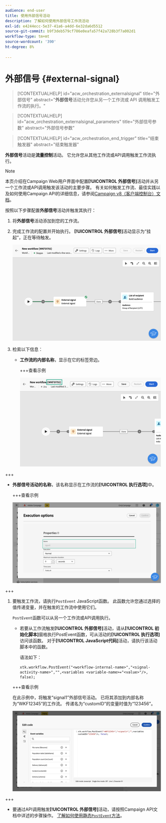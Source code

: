 ```yaml
---
audience: end-user
title: 使用外部信号活动
description: 了解如何使用外部信号工作流活动
exl-id: e4244ecc-5e37-41a6-a4dd-6e32da6d5512
source-git-commit: b9f3deb579cf786e0eafa57f42a728b3f7a002d1
workflow-type: tm+mt
source-wordcount: '390'
ht-degree: 8%

---
```


# 外部信号 {#external-signal}

<!--External Signal End-->

>[!CONTEXTUALHELP]
>id="acw_orchestration_externalsignal"
>title="外部信号"
>abstract="**外部信号**&#x200B;活动允许您从另一个工作流或 API 调用触发工作流的执行。"

>[!CONTEXTUALHELP]
>id="acw_orchestration_externalsignal_parameters"
>title="外部信号参数"
>abstract="外部信号参数"

>[!CONTEXTUALHELP]
>id="acw_orchestration_end_trigger"
>title="结束触发器"
>abstract="结束触发器"

**外部信号**&#x200B;活动是&#x200B;**流量控制**&#x200B;活动。 它允许您从其他工作流或API调用触发工作流执行。

>[!NOTE]
>
>本页介绍在Campaign Web用户界面中配置&#x200B;**[!UICONTROL 外部信号]**&#x200B;活动并从另一个工作流或API调用触发该活动的主要步骤。 有关如何触发工作流、最佳实践以及如何使用Campaign API的详细信息，请参阅[Campaign v8（客户端控制台）文档](https://experienceleague.adobe.com/en/docs/campaign/automation/workflows/advanced-management/javascript-in-workflows#trigger-example)。

按照以下步骤配置&#x200B;**外部信号**&#x200B;活动并触发其执行：

1. 将&#x200B;**外部信号**&#x200B;活动添加到您的工作流。

1. 完成工作流的配置并开始执行。 **[!UICONTROL 外部信号]**&#x200B;活动显示为“挂起”，正在等待触发。

   ![屏幕快照显示处于挂起状态的外部信号活动。](../assets/external-signal-pending.png)

1. 检索以下信息：

   * **工作流的内部名称**，显示在它的标签旁边。

     +++查看示例

     ![屏幕快照在其标签旁显示工作流的内部名称。](../assets/external-signal-workflow-name.png)

+++

   * **外部信号活动的名称**，该名称显示在工作流的&#x200B;**[!UICONTROL 执行选项]**&#x200B;中。

     +++查看示例

     ![屏幕截图显示“执行”选项中的External Signal活动的名称。](../assets/external-signal-name.png)

+++

1. 要触发工作流，请执行`PostEvent` JavaScript函数。 此函数允许您通过选择的值传递变量，并在触发的工作流中使用它们。

   `PostEvent`函数可以从另一个工作流或API调用执行。

   * 若要从工作流触发&#x200B;**[!UICONTROL 外部信号]**&#x200B;活动，请从&#x200B;**[!UICONTROL 初始化脚本]**&#x200B;窗格执行PostEvent函数，可从活动的&#x200B;**[!UICONTROL 执行选项]**&#x200B;访问该函数。 对于&#x200B;**[!UICONTROL JavaScript代码]**&#x200B;活动，请执行该活动脚本中的函数。

     语法如下：

     ```
     xtk.workflow.PostEvent("<workflow-internal-name>","<signal-activity-name>","",<variables <variable-name>="<value>"/>, false);
     ```

   +++查看示例

   在此示例中，将触发“signal1”外部信号活动。 已将其添加到内部名称为“WKF12345”的工作流。 传递名为“customID”的变量时值为“123456”。

   ![此屏幕快照显示了使用PostEvent函数触发External Signal活动的示例。](../assets/external-signal-sample.png)

+++

   * 要通过API调用触发&#x200B;**[!UICONTROL 外部信号]**&#x200B;活动，请按照Campaign API文档中详述的步骤操作。 [了解如何使用静态`PostEvent`方法](https://experienceleague.adobe.com/developer/campaign-api/api/sm-workflow-PostEvent.html)。